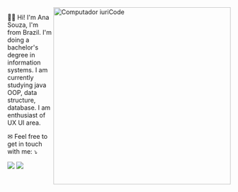 <img src="https://raw.githubusercontent.com/MicaelliMedeiros/micaellimedeiros/master/image/computer-illustration.png" min-width="400px" max-width="400px" width="400px" align="right" alt="Computador iuriCode">

<p align="left"> 
 🙋‍♀️ Hi! I'm Ana Souza, I'm from Brazil. I'm doing a bachelor's degree in information systems. I am currently studying java OOP, data structure, database.  I am enthusiast of UX UI area.
</p>

<p align="left">
 ✉ Feel free to get in touch with me: ⤵️
</p>

<p align="left">
  <a href="#" alt="Gmail">
  <img src="https://img.shields.io/badge/-Gmail-FF0000?style=flat-square&labelColor=FF0000&logo=gmail&logoColor=white&link=[mailto:anasouzzagomes@gmail.com](https://mail.google.com/mail/u/0/?tab=rm&ogbl#inbox?compose=GTvVlcSGLdhWlmZWrCTKtGxNgxHZrnqLDhgNXdNBmnsckWdFtFQqdqGtkLjBcBBpxnXSGFHqchZDw)" /></a>

  <a href="#" alt="Linkedin">
  <img src="https://img.shields.io/badge/-Linkedin-0e76a8?style=flat-square&logo=Linkedin&logoColor=white&link=https://www.linkedin.com/in/ana-souza-gomes/" /></a>
</p>  

